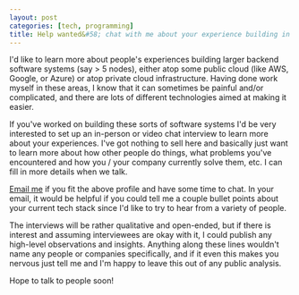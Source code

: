 ```yaml
---
layout: post
categories: [tech, programming]
title: Help wanted&#58; chat with me about your experience building in the cloud
---
```


I'd like to learn more about people's experiences building larger backend software systems (say > 5 nodes), either atop some public cloud (like AWS, Google, or Azure) or atop private cloud infrastructure. Having done work myself in these areas, I know that it can sometimes be painful and/or complicated, and there are lots of different technologies aimed at making it easier. 

If you've worked on building these sorts of software systems I'd be very interested to set up an in-person or video chat interview to learn more about your experiences. I've got nothing to sell here and basically just want to learn more about how other people do things, what problems you've encountered and how you / your company currently solve them, etc. I can fill in more details when we talk.

[Email me](mailto:paul.chiusano@gmail.com) if you fit the above profile and have some time to chat. In your email, it would be helpful if you could tell me a couple bullet points about your current tech stack since I'd like to try to hear from a variety of people.

The interviews will be rather qualitative and open-ended, but if there is interest and assuming interviewees are okay with it, I could publish any high-level observations and insights. Anything along these lines wouldn't name any people or companies specifically, and if it even this makes you nervous just tell me and I'm happy to leave this out of any public analysis.

Hope to talk to people soon!

